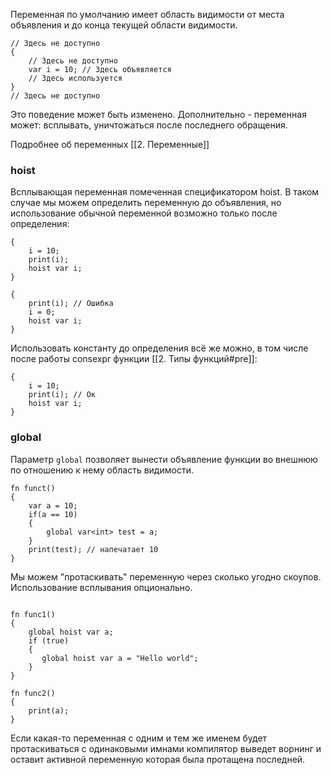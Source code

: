 Переменная по умолчанию имеет область видимости от места объявления и до конца текущей области видимости.

```
// Здесь не доступно
{
	// Здесь не доступно
    var i = 10; // Здесь объявляется
    // Здесь используется
}
// Здесь не доступно
```

Это поведение может быть изменено.
Дополнительно - переменная может: всплывать, уничтожаться после последнего обращения.

Подробнее об переменных [[2. Переменные]]
### hoist
Всплывающая переменная помеченная спецификатором hoist. 
В таком случае мы можем определить переменную до объявления, но использование обычной переменной возможно только после определения:
```
{
    i = 10;
    print(i);
    hoist var i;
}
```

```
{
    print(i); // Ошибка
    i = 0;
    hoist var i;
}
```

Использовать константу до определения всё же можно, в том числе после работы consexpr функции [[2. Типы функций#pre]]:
```
{
    i = 10;
    print(i); // Ок
    hoist var i;
}
```

### global

Параметр `global` позволяет вынести объявление функции во внешнюю
по отношению к нему область видимости.

```
fn funct()
{
    var a = 10;
    if(a == 10)
    {
        global var<int> test = a;
    }
    print(test); // напечатает 10
}
```
 
 Мы можем "протаскивать" переменную через сколько угодно скоупов.
 Использование всплывания опционально.
```

fn func1()
{
    global hoist var a;
    if (true)
    {
       global hoist var a = "Hello world";
    }
}

fn func2()
{
    print(a);
}
```

Если какая-то переменная с одним и тем же именем будет 
протаскиваться с одинаковыми имнами компилятор
выведет ворнинг и оставит активной переменную
которая была протащена последней.
